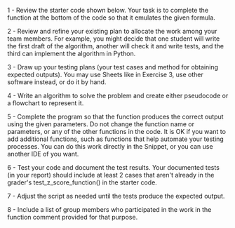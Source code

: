 1 - Review the starter code shown below. Your task is to complete the function at the bottom of the code so that it emulates the given formula.

2 - Review and refine your existing plan to allocate the work among your team members. For example, you might decide that one student will write the first draft of the algorithm, another will check it and write tests, and the third can implement the algorithm in Python. 

3 - Draw up your testing plans (your test cases and method for obtaining expected outputs). You may use Sheets like in Exercise 3, use other software instead, or do it by hand. 

4 - Write an algorithm to solve the problem and create either pseudocode or a flowchart to represent it.

5 - Complete the program so that the function produces the correct output using the given parameters. Do not change the function name or parameters, or any of the other functions in the code. It is OK if you want to add additional functions, such as functions that help automate your testing processes. You can do this work directly in the Snippet, or you can use another IDE of you want.

6 - Test your code and document the test results. Your documented tests (in your report) should include at least 2 cases that aren't already in the grader's test_z_score_function() in the starter code.

7 - Adjust the script as needed until the tests produce the expected output.

8 - Include a list of group members who participated in the work in the function comment provided for that purpose. 